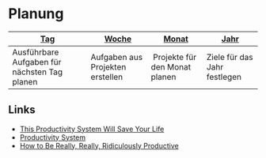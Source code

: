 # Planung

| [Tag](./tag) | [Woche](./woche) | [Monat](./monat) | [Jahr](./jahr) |
| --- | ----- | ----- | ---- |
| Ausführbare Aufgaben für nächsten Tag planen | Aufgaben aus Projekten erstellen | Projekte für den Monat planen | Ziele für das Jahr festlegen

## Links

- [This Productivity System Will Save Your Life](https://www.youtube.com/watch?v=8n2vL2I__WY&feature=share)
- [Productivity System](https://jmulholland.com/cascading-productivity-system/)
- [How to Be Really, Really, Ridiculously Productive](https://www.nateliason.com/blog/productive)